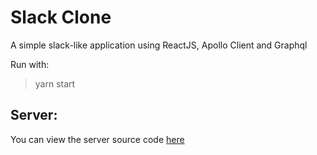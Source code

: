 # Slack Clone

A simple slack-like application using ReactJS, Apollo Client and Graphql

Run with:
> yarn start

## Server:
You can view the server source code [here](htts://github.com/krymancer/slack-clone-server)